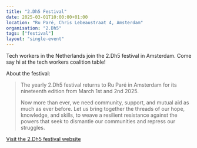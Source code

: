 ```yaml
---
title: "2.Dh5 Festival"
date: 2025-03-01T10:00:00+01:00
location: "Ru Paré, Chris Lebeaustraat 4, Amsterdam"
organisation: "2.Dh5"
tags: ["festival"]
layout: "single-event"
---
```


Tech workers in the Netherlands join the 2.Dh5 festival in Amsterdam. Come say hi at the tech workers coalition table!

About the festival: 

> The yearly 2.Dh5 festival returns to Ru Paré in Amsterdam for its nineteenth edition from March 1st and 2nd 2025. 
> 
> Now more than ever, we need community, support, and mutual aid as much as ever before. Let us bring together the threads of our hope, knowledge, and skills, to weave a resilient resistance against the powers that seek to dismantle our communities and repress our struggles.

[Visit the 2.Dh5 festival website](https://www.2dh5.nl/en/)